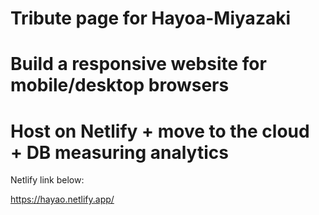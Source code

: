 # Tribute page for Hayoa-Miyazaki

# Build a responsive website for mobile/desktop browsers
# Host on Netlify + move to the cloud + DB measuring analytics

Netlify link below:

https://hayao.netlify.app/
